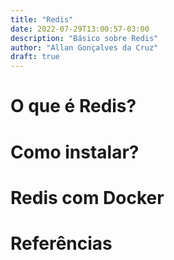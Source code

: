 ```yaml
---
title: "Redis"
date: 2022-07-29T13:00:57-03:00
description: "Básico sobre Redis"
author: "Allan Gonçalves da Cruz"
draft: true
---
```


# O que é Redis?

# Como instalar?

# Redis com Docker



# Referências

